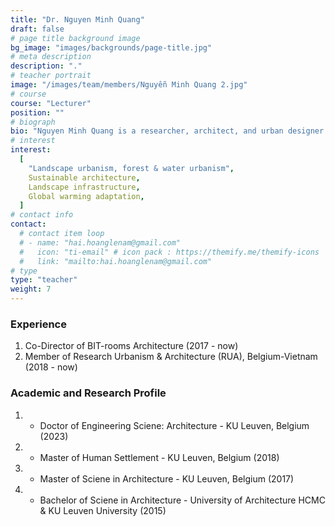 ```yaml
---
title: "Dr. Nguyen Minh Quang"
draft: false
# page title background image
bg_image: "images/backgrounds/page-title.jpg"
# meta description
description: "."
# teacher portrait
image: "/images/team/members/Nguyễn Minh Quang 2.jpg"
# course
course: "Lecturer"
position: ""
# biograph
bio: "Nguyen Minh Quang is a researcher, architect, and urban designer. Before that, Quang was trained as an urban designer and obtained M.Sc. degrees in sustainable architecture and human settlements and obtained his Ph.D. in architecture at KU Leuven, Belgium. His research focuses on forest and water urbanism in which he discovers the power of forest and water landscapes to structure urbanism. Furthermore, he and collaborators endeavor to express their ideas of a new settlement paradigm that reengages to landscape in the context of the ever-urbanized world and global warming through making proposals, design research commissions and competitions in Vietnam and Belgium. His method of working as an urban designer always begins with reading and interpretations of both historical and morphological, of the terrain through layers in which he seeks to strengthen the urban and ecological systems."
# interest
interest:
  [
    "Landscape urbanism, forest & water urbanism",
    Sustainable architecture,
    Landscape infrastructure,
    Global warming adaptation,
  ]
# contact info
contact:
  # contact item loop
  # - name: "hai.hoanglenam@gmail.com"
  #   icon: "ti-email" # icon pack : https://themify.me/themify-icons
  #   link: "mailto:hai.hoanglenam@gmail.com"
# type
type: "teacher"
weight: 7
---
```


### Experience

1. Co-Director of BIT-rooms Architecture (2017 - now)
2. Member of Research Urbanism & Architecture (RUA), Belgium-Vietnam (2018 - now)

### Academic and Research Profile

1. - Doctor of Engineering Sciene: Architecture - KU Leuven, Belgium (2023)
1. - Master of Human Settlement - KU Leuven, Belgium (2018)
1. - Master of Sciene in Architecture - KU Leuven, Belgium (2017)
1. - Bachelor of Sciene in Architecture - University of Architecture HCMC & KU Leuven University (2015)
